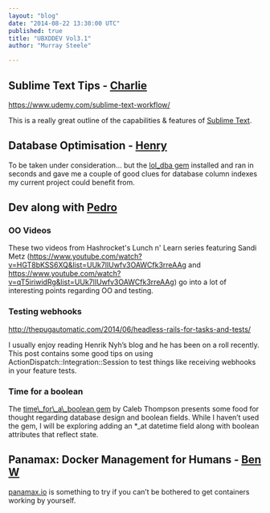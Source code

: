 ```yaml
---
layout: "blog"
date: "2014-08-22 13:30:00 UTC"
published: true
title: "UBXDDEV Vol3.1"
author: "Murray Steele"

---
```


## Sublime Text Tips - [Charlie](http://www.unboxedconsulting.com/people/charlie-egan)  https://www.udemy.com/sublime-text-workflow/  This is a really great outline of the capabilities & features of [Sublime Text](http://www.sublimetext.com/).  ## Database Optimisation - [Henry](http://www.unboxedconsulting.com/people/henry-turner)  To be taken under consideration... but the [lol\_dba gem](https://github.com/plentz/lol\_dba) installed and ran in seconds and gave me a couple of good clues for database column indexes my current project could benefit from.  ## Dev along with [Pedro](http://www.unboxedconsulting.com/people/pedro-moreira)  ### OO Videos  These two videos from Hashrocket's Lunch n' Learn series featuring Sandi Metz (https://www.youtube.com/watch?v=HGT8bKSS6XQ&list=UUk7lIUwfv3OAWCfk3rreAAg and https://www.youtube.com/watch?v=qT5iriwidRg&list=UUk7lIUwfv3OAWCfk3rreAAg) go into a lot of interesting points regarding OO and testing.  ### Testing webhooks  http://thepugautomatic.com/2014/06/headless-rails-for-tasks-and-tests/  I usually enjoy reading Henrik Nyh’s blog and he has been on a roll recently. This post contains some good tips on using ActionDispatch::Integration::Session to test things like receiving webhooks in your feature tests.   ### Time for a boolean  The [time\\_for\\_a\\_boolean gem](https://github.com/calebthompson/time\_for\_a\_boolean) by Caleb Thompson presents some food for thought regarding database design and boolean fields. While I haven’t used the gem, I will be exploring adding an \*\_at datetime field along with boolean attributes that reflect state.  ## Panamax: Docker Management for Humans - [Ben W](http://www.unboxedconsulting.com/people/ben-wong/)  [panamax.io](http://panamax.io) is something to try if you can’t be bothered to get containers working by yourself.


